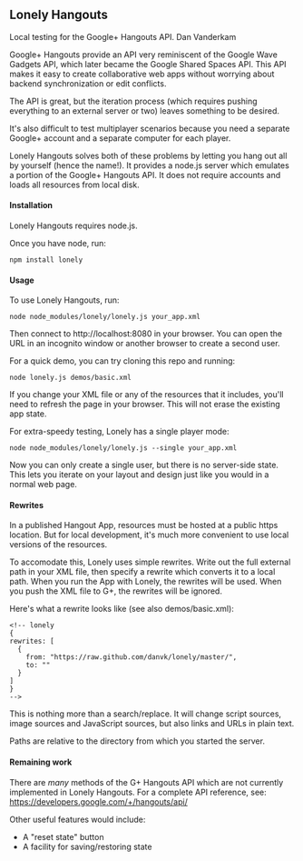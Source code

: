 ## Lonely Hangouts

Local testing for the Google+ Hangouts API.
Dan Vanderkam

Google+ Hangouts provide an API very reminiscent of the Google Wave Gadgets
API, which later became the Google Shared Spaces API. This API makes it easy to
create collaborative web apps without worrying about backend synchronization or
edit conflicts.

The API is great, but the iteration process (which requires pushing everything
to an external server or two) leaves something to be desired.

It's also difficult to test multiplayer scenarios because you need a separate
Google+ account and a separate computer for each player.

Lonely Hangouts solves both of these problems by letting you hang out all by
yourself (hence the name!). It provides a node.js server which emulates a
portion of the Google+ Hangouts API. It does not require accounts and loads all
resources from local disk.


#### Installation

Lonely Hangouts requires node.js.

Once you have node, run:

    npm install lonely


#### Usage

To use Lonely Hangouts, run:

    node node_modules/lonely/lonely.js your_app.xml

Then connect to http://localhost:8080 in your browser. You can open the URL in
an incognito window or another browser to create a second user.

For a quick demo, you can try cloning this repo and running:

    node lonely.js demos/basic.xml

If you change your XML file or any of the resources that it includes, you'll
need to refresh the page in your browser. This will not erase the existing app
state.

For extra-speedy testing, Lonely has a single player mode:

    node node_modules/lonely/lonely.js --single your_app.xml

Now you can only create a single user, but there is no server-side state. This
lets you iterate on your layout and design just like you would in a normal web
page.


#### Rewrites

In a published Hangout App, resources must be hosted at a public https
location. But for local development, it's much more convenient to use local
versions of the resources.

To accomodate this, Lonely uses simple rewrites. Write out the full external
path in your XML file, then specify a rewrite which converts it to a local
path. When you run the App with Lonely, the rewrites will be used. When you
push the XML file to G+, the rewrites will be ignored.

Here's what a rewrite looks like (see also demos/basic.xml):

    <!-- lonely
    {
    rewrites: [
      {
        from: "https://raw.github.com/danvk/lonely/master/",
        to: ""
      }
    ]
    }
    -->

This is nothing more than a search/replace. It will change script sources,
image sources and JavaScript sources, but also links and URLs in plain text.

Paths are relative to the directory from which you started the server.


#### Remaining work

There are _many_ methods of the G+ Hangouts API which are not currently
implemented in Lonely Hangouts. For a complete API reference, see:
https://developers.google.com/+/hangouts/api/

Other useful features would include:

  - A "reset state" button
  - A facility for saving/restoring state
